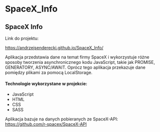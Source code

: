 # SpaceX_Info

<h2>SpaceX Info</h2>

Link do projektu:

https://andrzejsenderecki.github.io/SpaceX_Info/

Aplikacja przedstawia dane na temat firmy SpaceX i wykorzystuje różne sposoby tworzenia asynchronicznego kodu JavaScript, takie jak PROMISE, GENERATORY, ASYNC/AWAIT. Oprócz tego aplikacja przekazuje dane pomiędzy plikami za pomocą LocalStorage.

<h4>Technologie wykorzystane w projekcie:</h4>

- JavaScript
- HTML
- CSS
- SASS

Aplikacja bazuje na danych pobieranych ze SpaceX-API: https://github.com/r-spacex/SpaceX-API 
